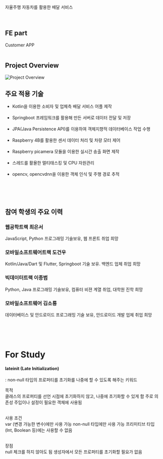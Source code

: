 자율주행 자동차를 활용한 배달 서비스<br><br><br>


## FE part
Customer APP
<br><br>


## Project Overview
![Project Overview](https://github.com/user-attachments/assets/6ae3f8b4-4460-4c45-b75a-b1926ffb1574)      



## 주요 적용 기술
- Kotlin을 이용한 소비자 및 업체측 배달 서비스 어플 제작<br><br>
- Springboot 프레임워크를 활용해 만든 서버로 데이터 전달 및 저장<br><br>
- JPA(Java Persistence API)를 이용하여 객체지향적 데이터베이스 작업 수행<br><br>
- Raspberry 4B를 활용한 센서 데이터 처리 및 차량 모터 제어<br><br>
- Raspberry picamera 모듈을 이용한 실시간 송출 화면 제작<br><br>
- 스레드를 활욜한 멀티태스킹 및 CPU 자원관리<br><br>
- opencv, opencvdnn을 이용한 객체 인식 및 주행 경로 추적<br><br>
<br><br><br>

## 참여 학생의 주요 이력
### 웹공학트랙 최은서 <br>
  JavaScript, Python 프로그래밍 기술보유, 웹 프론트 취업 희망

### 모바일소프트웨어트랙 도건우 <br>
  Kotlin/Java/Dart 및 Flutter, Springboot 기술 보유. 백엔드 업체 취업 희망 

### 빅데이터트랙 이종범 <br>
  Python, Java 프로그래밍 기술보유, 컴퓨터 비젼 계열 취업, 대학원 진학 희망 

### 모바일소프트웨어 김소룡 <br>
  데이터베이스 및 안드로이드 프로그래밍 기술 보유, 안드로이드 개발 업체 취업 희망

<br><br><br>


# For Study
#### lateinit (Late Initialization)
: non-null 타입의 프로퍼티를 초기화를 나중에 할 수 있도록 해주는 키워드

목적 <br>
클래스의 프로퍼티를 선언 시점에 초기화하지 않고, 나중에 초기화할 수 있게 함
주로 의존성 주입이나 설정이 필요한 객체에 사용됨
<br><br>

사용 조건 <br>
var (변경 가능한 변수)에만 사용 가능
non-null 타입에만 사용 가능
프리미티브 타입(Int, Boolean 등)에는 사용할 수 없음
<br><br>

장점 <br>
null 체크를 하지 않아도 됨
생성자에서 모든 프로퍼티를 초기화할 필요가 없음


